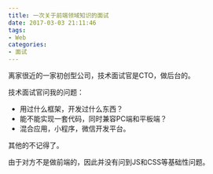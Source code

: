 ```yaml
---
title: 一次关于前端领域知识的面试
date: 2017-03-03 21:11:46
tags:
- Web
categories:
- 面试
---
```


离家很近的一家初创型公司，技术面试官是CTO，做后台的。

<!-- more -->

技术面试官问我的问题：

- 用过什么框架，开发过什么东西？
- 能不能实现一套代码，同时兼容PC端和平板端？
- 混合应用，小程序，微信开发平台。

其他的不记得了。

由于对方不是做前端的，因此并没有问到JS和CSS等基础性问题。
